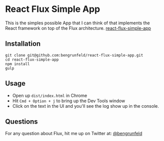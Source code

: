 # React Flux Simple App

This is the simples possible App that I can think of that implements the React framework on top of the Flux architecture.
[react-flux-simple-app](https://github.com/bengrunfeld/react-flux-simple-app)

## Installation

    git clone git@github.com:bengrunfeld/react-flux-simple-app.git
    cd react-flux-simple-app
    npm install
    gulp

## Usage

* Open up `dist/index.html` in Chrome
* Hit `Cmd + Option + j` to bring up the Dev Tools window
* Click on the text in the UI and you'll see the log show up in the console.

## Questions

For any question about Flux, hit me up on Twitter at: [@bengrunfeld](https://twitter.com/bengrunfeld)
